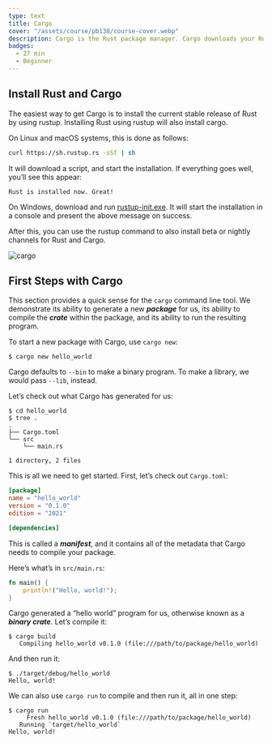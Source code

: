 ```yaml
---
type: text
title: Cargo
cover: "/assets/course/pb138/course-cover.webp"
description: Cargo is the Rust package manager. Cargo downloads your Rust package’s dependencies, compiles your packages, makes distributable packages, and uploads them to crates.io, the Rust community’s package registry.
badges:
  - 27 min
  - Beginner
---
```


## Install Rust and Cargo

The easiest way to get Cargo is to install the current stable release of Rust by using rustup. Installing Rust using rustup will also install cargo.

On Linux and macOS systems, this is done as follows:

```sh
curl https://sh.rustup.rs -sSf | sh
```

It will download a script, and start the installation. If everything goes well, you’ll see this appear:

```
Rust is installed now. Great!
```

On Windows, download and run [rustup-init.exe](https://win.rustup.rs/). It will start the installation in a console and present the above message on success.

After this, you can use the rustup command to also install beta or nightly channels for Rust and Cargo.

![cargo](@/assets/course/pv281/cargo-registry.png)

## First Steps with Cargo

This section provides a quick sense for the `cargo` command line tool. We
demonstrate its ability to generate a new **_package_** for us,
its ability to compile the **_crate_** within the package, and
its ability to run the resulting program.

To start a new package with Cargo, use `cargo new`:

```console
$ cargo new hello_world
```

Cargo defaults to `--bin` to make a binary program. To make a library, we
would pass `--lib`, instead.

Let’s check out what Cargo has generated for us:

```console
$ cd hello_world
$ tree .
.
├── Cargo.toml
└── src
    └── main.rs

1 directory, 2 files
```

This is all we need to get started. First, let’s check out `Cargo.toml`:

```toml
[package]
name = "hello_world"
version = "0.1.0"
edition = "2021"

[dependencies]
```

This is called a **_manifest_**, and it contains all of the
metadata that Cargo needs to compile your package.

Here’s what’s in `src/main.rs`:

```rust
fn main() {
    println!("Hello, world!");
}
```

Cargo generated a “hello world” program for us, otherwise known as a
**_binary crate_**. Let’s compile it:

```console
$ cargo build
   Compiling hello_world v0.1.0 (file:///path/to/package/hello_world)
```

And then run it:

```console
$ ./target/debug/hello_world
Hello, world!
```

We can also use `cargo run` to compile and then run it, all in one step:

```console
$ cargo run
     Fresh hello_world v0.1.0 (file:///path/to/package/hello_world)
   Running `target/hello_world`
Hello, world!
```
